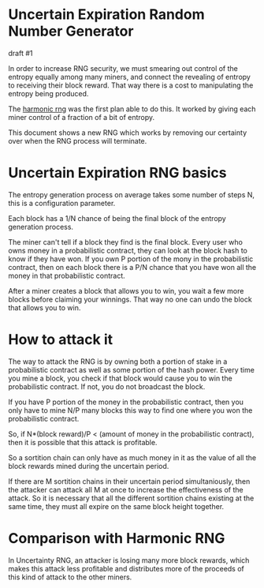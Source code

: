 Uncertain Expiration Random Number Generator
=============
draft #1

In order to increase RNG security, we must smearing out control of the entropy equally among many miners, and connect the revealing of entropy to receiving their block reward. That way there is a cost to manipulating the entropy being produced.


The [harmonic rng](https://github.com/zack-bitcoin/amoveo/blob/master/docs/design/harmonic_rng.md) was the first plan able to do this.  It worked by giving each miner control of a fraction of a bit of entropy.

This document shows a new RNG which works by removing our certainty over when the RNG process will terminate.

Uncertain Expiration RNG basics
=========

The entropy generation process on average takes some number of steps N, this is a configuration parameter.

Each block has a 1/N chance of being the final block of the entropy generation process.

The miner can't tell if a block they find is the final block. Every user who owns money in a probabilistic contract, they can look at the block hash to know if they have won.
If you own P portion of the mony in the probabilistic contract, then on each block there is a P/N chance that you have won all the money in that probabilistic contract.

After a miner creates a block that allows you to win, you wait a few more blocks before claiming your winnings. That way no one can undo the block that allows you to win.


How to attack it
==========

The way to attack the RNG is by owning both a portion of stake in a probabilistic contract as well as some portion of the hash power. Every time you mine a block, you check if that block would cause you to win the probabilistic contract. If not, you do not broadcast the block.

If you have P portion of the money in the probabilistic contract, then you only have to mine N/P many blocks this way to find one where you won the probabilistic contract.

So, if N*(block reward)/P < (amount of money in the probabilistic contract), then it is possible that this attack is profitable.

So a sortition chain can only have as much money in it as the value of all the block rewards mined during the uncertain period.

If there are M sortition chains in their uncertain period simultaniously, then the attacker can attack all M at once to increase the effectiveness of the attack. So it is necessary that all the different sortition chains existing at the same time, they must all expire on the same block height together.


Comparison with Harmonic RNG
========


In Uncertainty RNG, an attacker is losing many more block rewards, which makes this attack less profitable and distributes more of the proceeds of this kind of attack to the other miners.
